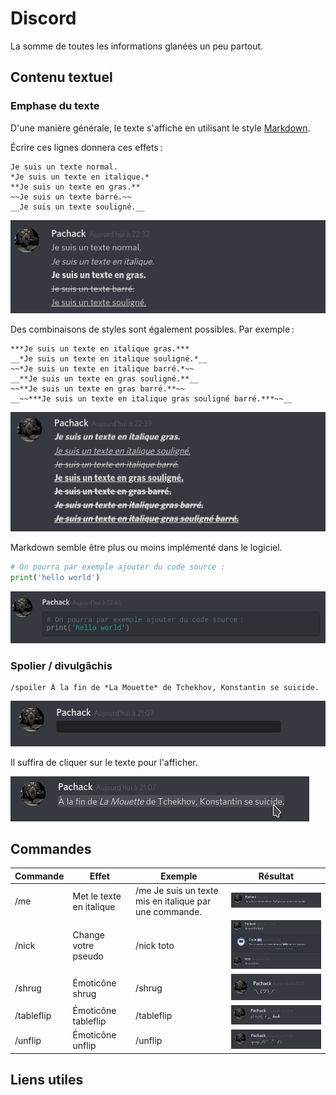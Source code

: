# Discord

La somme de toutes les informations glanées un peu partout.

## Contenu textuel

### Emphase du texte

D'une manière générale, le texte s'affiche en utilisant le style [Markdown](/../../langages/markdown/markdown.md).

Écrire ces lignes donnera ces effets :

```text
Je suis un texte normal.
*Je suis un texte en italique.*
**Je suis un texte en gras.**
~~Je suis un texte barré.~~
__Je suis un texte souligné.__
```

![Emphase du texte sur discord](images/discord_01_emphase_texte.png "Emphase du texte sur discord")

Des combinaisons de styles sont également possibles. Par exemple :

```text
***Je suis un texte en italique gras.***
__*Je suis un texte en italique souligné.*__
~~*Je suis un texte en italique barré.*~~
__**Je suis un texte en gras souligné.**__
~~**Je suis un texte en gras barré.**~~
__~~***Je suis un texte en italique gras souligné barré.***~~__
```

![Emphase du texte sur discord](images/discord_01b_emphase_texte.png "Emphase du texte sur discord")

Markdown semble être plus ou moins implémenté dans le logiciel.

```python
# On pourra par exemple ajouter du code source :
print('hello world')
```

![Discord - écrire du code](images/discord_09_markdown_code.png "Discord - écrire du code")

### Spolier / divulgâchis

```text
/spoiler À la fin de *La Mouette* de Tchekhov, Konstantin se suicide.
```

![Discord - mettre du texte en spoiler](images/discord_02_spoiler_texte.png "Discord - mettre du texte en spoiler")

Il suffira de cliquer sur le texte pour l'afficher. 

![Discord - révéler spoiler](images/discord_03_spoiler_texte.png "Discord - révéler spoiler")

## Commandes

Commande | Effet | Exemple | Résultat
-------- | ----- | ------- | ---
/me      | Met le texte en italique | /me Je suis un texte mis en italique par une commande. | ![Discord - révéler spoiler](images/discord_04_commande_italique.png "Discord - révéler spoiler") 
/nick | Change votre pseudo | /nick toto | ![Discord - nick](images/discord_08_commande_nick.png "Discord - nick")
/shrug | Émoticône shrug | /shrug | ![Discord - tableflip](images/discord_07_commande_shrug.png "Discord - shrug")
/tableflip | Émoticône tableflip | /tableflip | ![Discord - tableflip](images/discord_05_commande_tableflip.png "Discord - tableflip")
/unflip | Émoticône unflip | /unflip | ![Discord - tableflip](images/discord_06_commande_unflip.png "Discord - unflip")


## Liens utiles

